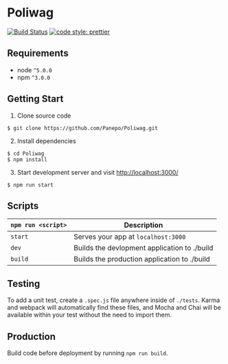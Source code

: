 # Poliwag

[![Build Status](https://travis-ci.org/Panepo/Poliwag.svg?branch=master)](https://travis-ci.org/Panepo/Poliwag.svg) [![code style: prettier](https://img.shields.io/badge/code_style-prettier-ff69b4.svg)](https://github.com/prettier/prettier)

## Requirements
* node `^5.0.0`
* npm `^3.0.0`

## Getting Start

1. Clone source code
```
$ git clone https://github.com/Panepo/Poliwag.git
```
2. Install dependencies
```
$ cd Poliwag
$ npm install
```
3. Start development server and visit [http://localhost:3000/](http://localhost:3000/)
```
$ npm run start
```
## Scripts

|`npm run <script>`    |Description|
|-------------------|-----------|
|`start`            |Serves your app at `localhost:3000`|
|`dev`              |Builds the devlopment application to ./build|
|`build`            |Builds the production application to ./build|

## Testing

To add a unit test, create a `.spec.js` file anywhere inside of `./tests`. Karma and webpack will automatically find these files, and Mocha and Chai will be available within your test without the need to import them.

## Production

Build code before deployment by running `npm run build`.
